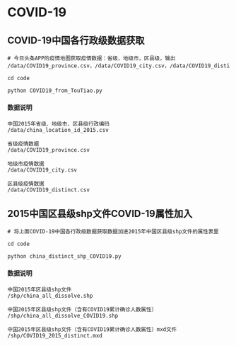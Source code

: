 # COVID-19

## COVID-19中国各行政级数据获取

```shell
# 今日头条APP的疫情地图获取疫情数据：省级，地级市，区县级，输出 /data/COVID19_province.csv，/data/COVID19_city.csv，/data/COVID19_distinct.csv

cd code

python COVID19_from_TouTiao.py
```

#### 数据说明

```shell
中国2015年省级、地级市、区县级行政编码
/data/china_location_id_2015.csv

省级疫情数据
/data/COVID19_province.csv   

地级市疫情数据
/data/COVID19_city.csv

区县级疫情数据
/data/COVID19_distinct.csv
```


## 2015中国区县级shp文件COVID-19属性加入

```shell
# 将上面COVID-19中国各行政级数据获取数据加进2015年中国区县级shp文件的属性表里

cd code

python china_distinct_shp_COVID19.py
```

#### 数据说明

```shell
中国2015年区县级shp文件
/shp/china_all_dissolve.shp  

中国2015年区县级shp文件（含有COVID19累计确诊人数属性）
/shp/china_all_dissolve_COVID19.shp

中国2015年区县级shp文件（含有COVID19累计确诊人数属性）mxd文件
/shp/COVID19_2015_distinct.mxd
```